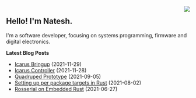 <img src="https://github-readme-stats.vercel.app/api/top-langs/?username=nnarain&layout=compact" align="right">

Hello! I'm Natesh.
------------------

I'm a software developer, focusing on systems programming, firmware and digital electronics.

**Latest Blog Posts**

<!-- BLOG-POST-LIST:START -->
* [Icarus Bringup](https://nnarain.github.io/2021/11/29/Icarus-Bringup.html) (2021-11-29)
* [Icarus Controller](https://nnarain.github.io/2021/11/28/Icarus-Controller.html) (2021-11-28)
* [Quadruped Prototype](https://nnarain.github.io/2021/09/05/Quadruped-Prototype.html) (2021-09-05)
* [Setting up per package targets in Rust](https://nnarain.github.io/2021/08/02/Setting-up-per-package-targets-in-Rust.html) (2021-08-02)
* [Rosserial on Embedded Rust](https://nnarain.github.io/2021/06/27/Rosserial-on-Embedded-Rust.html) (2021-06-27)

<!-- BLOG-POST-LIST:END -->
